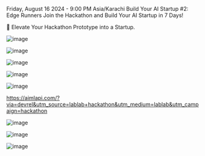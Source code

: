 Friday, August 16 2024 - 9:00 PM Asia/Karachi
Build Your AI Startup #2: Edge Runners
Join the Hackathon and Build Your AI Startup in 7 Days!


🚀 Elevate Your Hackathon Prototype into a Startup.

![image](https://github.com/user-attachments/assets/45a3ac65-e331-4c95-a293-7a469dda48a8)

![image](https://github.com/user-attachments/assets/25bd3a2d-2d95-40f9-9085-816b002d0ec4)

![image](https://github.com/user-attachments/assets/59b8fd15-02de-4b9f-a0bc-61a82f4451d0)

![image](https://github.com/user-attachments/assets/e42039ab-570e-47c9-b251-75ff6297c96e)

![image](https://github.com/user-attachments/assets/3a581721-1988-495d-a0e4-8b9d5ffc462f)

https://aimlapi.com/?via=devrel&utm_source=lablab+hackathon&utm_medium=lablab&utm_campaign=hackathon

![image](https://github.com/user-attachments/assets/27bad18a-e1f9-466b-8ffc-c36a5ecddd23)


![image](https://github.com/user-attachments/assets/bdb59279-ee2b-4076-ad52-fdaa05977428)


![image](https://github.com/user-attachments/assets/1093033c-6379-46f3-8ff7-b75fad22d90a)
